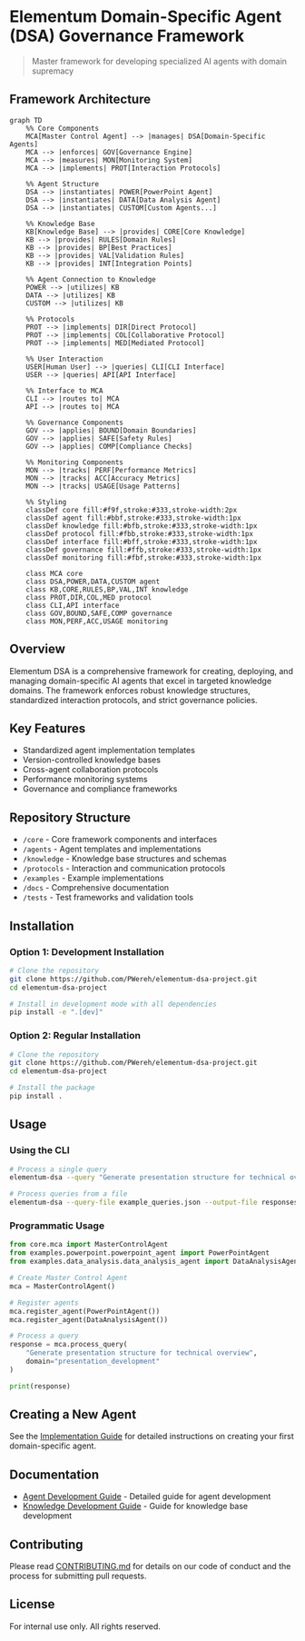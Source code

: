# Elementum Domain-Specific Agent (DSA) Governance Framework

> Master framework for developing specialized AI agents with domain supremacy

## Framework Architecture

```mermaid
graph TD
    %% Core Components
    MCA[Master Control Agent] --> |manages| DSA[Domain-Specific Agents]
    MCA --> |enforces| GOV[Governance Engine]
    MCA --> |measures| MON[Monitoring System]
    MCA --> |implements| PROT[Interaction Protocols]
    
    %% Agent Structure
    DSA --> |instantiates| POWER[PowerPoint Agent]
    DSA --> |instantiates| DATA[Data Analysis Agent]
    DSA --> |instantiates| CUSTOM[Custom Agents...]
    
    %% Knowledge Base
    KB[Knowledge Base] --> |provides| CORE[Core Knowledge]
    KB --> |provides| RULES[Domain Rules]
    KB --> |provides| BP[Best Practices]
    KB --> |provides| VAL[Validation Rules]
    KB --> |provides| INT[Integration Points]
    
    %% Agent Connection to Knowledge
    POWER --> |utilizes| KB
    DATA --> |utilizes| KB
    CUSTOM --> |utilizes| KB
    
    %% Protocols
    PROT --> |implements| DIR[Direct Protocol]
    PROT --> |implements| COL[Collaborative Protocol]
    PROT --> |implements| MED[Mediated Protocol]
    
    %% User Interaction
    USER[Human User] --> |queries| CLI[CLI Interface]
    USER --> |queries| API[API Interface]
    
    %% Interface to MCA
    CLI --> |routes to| MCA
    API --> |routes to| MCA
    
    %% Governance Components
    GOV --> |applies| BOUND[Domain Boundaries]
    GOV --> |applies| SAFE[Safety Rules]
    GOV --> |applies| COMP[Compliance Checks]
    
    %% Monitoring Components
    MON --> |tracks| PERF[Performance Metrics]
    MON --> |tracks| ACC[Accuracy Metrics]
    MON --> |tracks| USAGE[Usage Patterns]
    
    %% Styling
    classDef core fill:#f9f,stroke:#333,stroke-width:2px
    classDef agent fill:#bbf,stroke:#333,stroke-width:1px
    classDef knowledge fill:#bfb,stroke:#333,stroke-width:1px
    classDef protocol fill:#fbb,stroke:#333,stroke-width:1px
    classDef interface fill:#bff,stroke:#333,stroke-width:1px
    classDef governance fill:#ffb,stroke:#333,stroke-width:1px
    classDef monitoring fill:#fbf,stroke:#333,stroke-width:1px
    
    class MCA core
    class DSA,POWER,DATA,CUSTOM agent
    class KB,CORE,RULES,BP,VAL,INT knowledge
    class PROT,DIR,COL,MED protocol
    class CLI,API interface
    class GOV,BOUND,SAFE,COMP governance
    class MON,PERF,ACC,USAGE monitoring
```

## Overview

Elementum DSA is a comprehensive framework for creating, deploying, and managing domain-specific AI agents that excel in targeted knowledge domains. The framework enforces robust knowledge structures, standardized interaction protocols, and strict governance policies.

## Key Features

- Standardized agent implementation templates
- Version-controlled knowledge bases
- Cross-agent collaboration protocols
- Performance monitoring systems
- Governance and compliance frameworks

## Repository Structure

- `/core` - Core framework components and interfaces
- `/agents` - Agent templates and implementations
- `/knowledge` - Knowledge base structures and schemas
- `/protocols` - Interaction and communication protocols
- `/examples` - Example implementations
- `/docs` - Comprehensive documentation
- `/tests` - Test frameworks and validation tools

## Installation

### Option 1: Development Installation

```bash
# Clone the repository
git clone https://github.com/PWereh/elementum-dsa-project.git
cd elementum-dsa-project

# Install in development mode with all dependencies
pip install -e ".[dev]"
```

### Option 2: Regular Installation

```bash
# Clone the repository
git clone https://github.com/PWereh/elementum-dsa-project.git
cd elementum-dsa-project

# Install the package
pip install .
```

## Usage

### Using the CLI

```bash
# Process a single query
elementum-dsa --query "Generate presentation structure for technical overview" --domain "presentation_development"

# Process queries from a file
elementum-dsa --query-file example_queries.json --output-file responses.json
```

### Programmatic Usage

```python
from core.mca import MasterControlAgent
from examples.powerpoint.powerpoint_agent import PowerPointAgent
from examples.data_analysis.data_analysis_agent import DataAnalysisAgent

# Create Master Control Agent
mca = MasterControlAgent()

# Register agents
mca.register_agent(PowerPointAgent())
mca.register_agent(DataAnalysisAgent())

# Process a query
response = mca.process_query(
    "Generate presentation structure for technical overview", 
    domain="presentation_development"
)

print(response)
```

## Creating a New Agent

See the [Implementation Guide](docs/implementation-guide.md) for detailed instructions on creating your first domain-specific agent.

## Documentation

- [Agent Development Guide](docs/agent-development.md) - Detailed guide for agent development
- [Knowledge Development Guide](docs/knowledge-development.md) - Guide for knowledge base development

## Contributing

Please read [CONTRIBUTING.md](CONTRIBUTING.md) for details on our code of conduct and the process for submitting pull requests.

## License

For internal use only. All rights reserved.